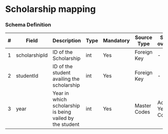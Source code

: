 Scholarship mapping
===

### Schema Definition

|**#**|**Field**|**Description**|**Type**|**Mandatory**|**Source Type**|**Source overview**|**Comments**|
|---------|---------|--------|--------|--------|--------|--------|---------------|
|1|scholarshipId|ID of the Scholarship|int|Yes|Foreign Key|-||
|2|studentId|ID of the student availing the scholarship|int|Yes|Foreign Key|-||
|3|year|Year in which scholarship is being vailed by the student|int|Yes|Master Codes|Acad Year Codes||
